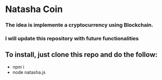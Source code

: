 # Natasha Coin

### The idea is implemente a cryptocurrency using Blockchain.
### I will update this repository with future functionalities

## To install, just clone this repo and do the follow:
* npm i
* node natasha.js
